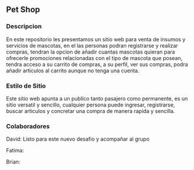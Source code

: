 ## Pet Shop

### Descripcion
En este repositorio les presentamos un sitio web para venta de insumos y servicios de mascotas, en el las personas podran registrarse y realizar compras, tendran la opcion de añadir cuantas mascotas quieran para ofrecerle promociones relacionadas con el tipo de mascota que posean, tendra acceso a su carrito de compras, a su perfil, ver sus compras, podra añadir articulos al carrito aunque no tenga una cuenta.

### Estilo de Sitio
Este sitio web apunta a un publico tanto pasajero como permanente, es un sitio versatil y sencillo, cualquier persona puede ingresar, registrarse, buscar articulos y concretar una compra de manera rapida y sencilla.

### Colaboradores
David: Listo para este nuevo desafio y acompañar al grupo


Fatima:


Brian:
